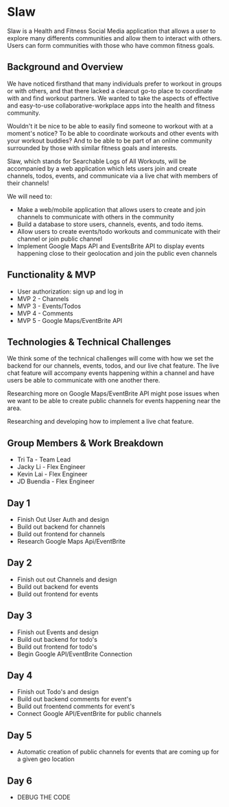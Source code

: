 # Slaw

Slaw is a Health and Fitness Social Media application that allows a user to explore many differents communities and allow them to interact with others. Users can form communities with those who have common fitness goals.


## Background and Overview

We have noticed firsthand that many individuals prefer to workout in groups or with others, and that there lacked a clearcut go-to place to coordinate with and find workout partners. We wanted to take the aspects of effective and easy-to-use collaborative-workplace apps into the health and fitness community.

Wouldn't it be nice to be able to easily find someone to workout with at a moment's notice? To be able to coordinate workouts and other events with your workout buddies? And to be able to be part of an online community surrounded by those with similar fitness goals and interests.

Slaw, which stands for Searchable Logs of All Workouts, will be accompanied by a web application which lets users join and create channels, todos, events, and communicate via a live chat with members of their channels!

We will need to:
* Make a web/mobile application that allows users to create and join channels to communicate with others in the community
* Build a database to store users, channels, events, and todo items.
* Allow users to create events/todo workouts and communicate with their channel or join public channel
* Implement Google Maps API and EventsBrite API to display events happening close to their geolocation and join the public even channels

## Functionality & MVP

* User authorization: sign up and log in
* MVP 2 - Channels
* MVP 3 - Events/Todos
* MVP 4 - Comments
* MVP 5 - Google Maps/EventBrite API

## Technologies & Technical Challenges

We think some of the technical challenges will come with how we set the backend for our channels, events, todos, and our live chat feature. The live chat feature will accompany events happening within a channel and have users be able to communicate with one another there.

Researching more on Google Maps/EventBrite API might pose issues when we want to be able to create public channels for events happening near the area.

Researching and developing how to implement a live chat feature.

## Group Members & Work Breakdown
* Tri Ta - Team Lead
* Jacky Li - Flex Engineer
* Kevin Lai - Flex Engineer
* JD Buendia - Flex Engineer

## Day 1

* Finish Out User Auth and design
* Build out backend for channels
* Build out frontend for channels
* Research Google Maps Api/EventBrite

## Day 2

* Finish out out Channels and design
* Build out backend for events
* Build out frontend for events 

## Day 3

* Finish out Events and design
* Build out backend for todo's
* Build out frontend for todo's
* Begin Google API/EventBrite Connection

## Day 4

* Finish out Todo's and design
* Build out backend comments for event's
* Build out froentend comments for event's
* Connect Google API/EventBrite for public channels

## Day 5

* Automatic creation of public channels for events that are coming up for a given geo location

## Day 6

* DEBUG THE CODE 
